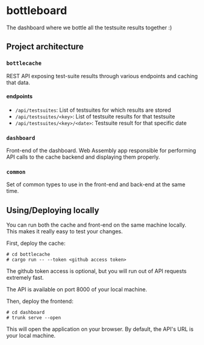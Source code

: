 # bottleboard

The dashboard where we bottle all the testsuite results together :)

## Project architecture

### `bottlecache`

REST API exposing test-suite results through various endpoints and caching that
data.

#### endpoints

* `/api/testsuites`: List of testsuites for which results are stored
* `/api/testsuites/<key>`: List of testsuite results for that testsuite
* `/api/testsuites/<key>/<date>`: Testsuite result for that specific date

### `dashboard`

Front-end of the dashboard. Web Assembly app responsible for performing API calls
to the cache backend and displaying them properly.

### `common`

Set of common types to use in the front-end and back-end at the same time.

## Using/Deploying locally

You can run both the cache and front-end on the same machine locally. This makes
it really easy to test your changes.

First, deploy the cache:

```
# cd bottlecache
# cargo run -- --token <github access token>
```

The github token access is optional, but you will run out of API requests extremely fast.

The API is available on port 8000 of your local machine.

Then, deploy the frontend:

```
# cd dashboard
# trunk serve --open
```

This will open the application on your browser. By default, the API's URL is
your local machine.
